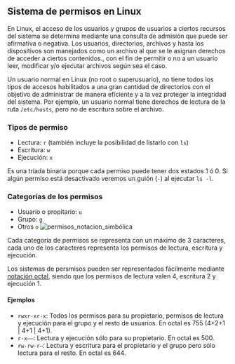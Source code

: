 ## Sistema de permisos en Linux

En Linux, el acceso de los usuarios y grupos de usuarios a ciertos recursos del sistema se determina mediante una consulta de admisión que puede ser afirmativa o negativa. Los usuarios, directorios, archivos y hasta los dispositivos son manejados como un archivo al que se le asignan derechos de acceder a ciertos contenidos., con el fin de permitir o no a un usuario leer, modificar y/o ejecutar archivos según sea el caso.

Un usuario normal en Linux (no root o superusuario), no tiene todos los tipos de accesos habilitados a una gran cantidad de directorios con el objetivo de administrar de manera eficiente y a la vez proteger la integridad del sistema. Por ejemplo, un usuario normal tiene derechos de lectura de la ruta `/etc/hosts`, pero no de escritura sobre el archivo.

### Tipos de permiso
- Lectura: `r` (también incluye la posibilidad de listarlo con `ls`)
- Escritura: `w`
- Ejecución: `x`

Es una tríada binaria porque cada permiso puede tener dos estados 1 ó 0. Si algún permiso está desactivado veremos un guión (`-`) al ejecutar `ls -l`.

### Categorías de los permisos
- Usuario o propitario: `u`
- Grupo: `g`
- Otros `o`
![permisos_notacion_simbólica](https://s20.postimg.org/a9jnvg5zh/permisos-notacion-simbolica.jpg)

Cada categoría de permisos se representa con un máximo de 3 caracteres, cada uno de los caracteres representa los permisos de lectura, escritura y ejecución.

Los sistemas de persmisos pueden ser representados fácilmente mediante [notación octal](https://github.com/mondeja/fullstack/tree/master/backend/src/bajo_nivel/notaciones/octal), siendo que los permisos de lectura valen 4, escritura 2 y ejecución 1.

#### Ejemplos
- `rwxr-xr-x`: Todos los permisos para su propietario, permisos de lectura y ejecución para el grupo y el resto de usuarios. En octal es 755 (4+2+1 | 4+1 | 4+1).
- `r-x——`: Lectura y ejecución sólo para su propietario. En octal es 500.
- `rw-rw-r—`: Lectura y escritura para el propietario y el grupo pero sólo lectura para el resto. En octal es 644.